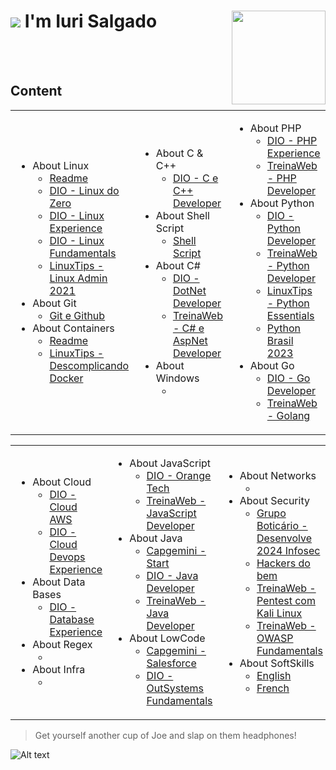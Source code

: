 

# ![](https://user-images.githubusercontent.com/18350557/176309783-0785949b-9127-417c-8b55-ab5a4333674e.gif) I'm Iuri Salgado <img align="right" src="https://raw.githubusercontent.com/MicaelliMedeiros/micaellimedeiros/master/image/computer-illustration.png" min-width="400px" max-width="300px" width="150px" align="left" >

<br>
<br>

## Content
<table>
    <tr>
        <td>
            <ul>
                <li>About Linux
                    <ul>
                        <li><a href="https://github.com/icsalgado/tracks/blob/master/Linux/readme.md">Readme</a></li>
                        <li><a href="https://github.com/icsalgado/tracks/tree/master/Linux/DIO_LinuxDoZero">DIO - Linux do Zero</a></li>
                        <li><a href="https://github.com/icsalgado/tracks/tree/master/Linux/DIO_LinuxExperience">DIO - Linux Experience</a></li>
                        <li><a href="https://github.com/icsalgado/tracks/tree/master/Linux/DIO_LinuxFundamentals">DIO - Linux Fundamentals</a></li>
                        <li><a href="https://github.com/icsalgado/tracks/tree/master/Linux/LINUXTIPS_LinuxAdmin">LinuxTips - Linux Admin 2021</a></li>
                    </ul>
                </li>
                <li>About Git
                    <ul>
                        <li><a href="https://github.com/icsalgado/tracks/blob/master/Git/gitBizu.txt">Git e Github</a></li>
                    </ul>
                </li>
                <li>About Containers
                    <ul>
                        <li><a href="https://github.com/icsalgado/tracks/blob/master/Containers/readme.md">Readme</a></li>
                        <li><a href="https://github.com/icsalgado/tracks/tree/master/Containers/LINUXTIPS_DescomplicandoDocker">LinuxTips - Descomplicando Docker</a></li>
                    </ul>
                </li>
            </ul>
        </td>
        <td>
            <ul>
                <li>About C & C++
                    <ul>
                        <li><a href="https://github.com/icsalgado/tracks/tree/master/C/DIO_FormacaoCeCppDeveloper/">DIO - C e C++ Developer</a></li>
                    </ul>
                </li>
                <li>About Shell Script
                    <ul>
                        <li><a href="">Shell Script</a></li>
                    </ul>
                </li>
                <li>About C#
                    <ul>
                        <li><a href="https://github.com/icsalgado/tracks/tree/master/C/C%23/DIO_Formacao.NetDeveloper">DIO - DotNet Developer</a></li>
                        <li><a href="https://github.com/icsalgado/tracks/tree/master/C/C%23/TREINAWEB_DevC%23AspNet">TreinaWeb - C# e AspNet Developer</a></li>
                    </ul>
                </li>
                <li>About Windows
                    <ul>
                        <li><a href=""></a></li>
                    </ul>
                </li>
            </ul>
        </td>
        <td>
            <ul>
                <li>About PHP
                    <ul>
                        <li><a href="https://github.com/icsalgado/tracks/tree/master/PHP/DIO_FormacaoPhpExperience">DIO - PHP Experience</a></li>
                        <li><a href="https://github.com/icsalgado/tracks/tree/master/PHP/TREINAWEB_DevPHP">TreinaWeb - PHP Developer</a></li>
                    </ul>
                </li>
                <li>About Python
                    <ul>
                        <li><a href="https://github.com/icsalgado/tracks/tree/master/Python/DIO_FormacaoPythonDeveloper">DIO - Python Developer</a></li>
                        <li><a href="https://github.com/icsalgado/tracks/tree/master/Python/TREINAWEB_DevPython">TreinaWeb - Python Developer</a></li>
                        <li><a href="https://github.com/icsalgado/tracks/tree/master/Python/LINUXTIPS_PythonEssentials">LinuxTips - Python Essentials</a></li>
                        <li><a href="https://github.com/icsalgado/tracks/tree/master/Python/PythonBrasil2023">Python Brasil 2023</a></li>
                    </ul>
                </li>
                <li>About Go
                    <ul>
                        <li><a href="https://github.com/icsalgado/tracks/tree/master/Go/DIO_FormacaoGoDeveloper">DIO - Go Developer</a></li>
                        <li><a href="https://github.com/icsalgado/tracks/tree/master/Go/TW_Golang">TreinaWeb - Golang</a></li>
                    </ul>
                </li>
            </ul>
        </td>
    </tr>
</table>

<table>
    <tr>
        <td>
            <ul>
                <li>About Cloud
                    <ul>
                        <li><a href="https://github.com/icsalgado/tracks/tree/master/Cloud/DIO_CloudAWS">DIO - Cloud AWS</a></li>
                        <li><a href="https://github.com/icsalgado/tracks/tree/master/Cloud/DIO_CloudDevOpsExperience">DIO - Cloud Devops Experience</a></li>
                    </ul>
                </li>
                <li>About Data Bases
                    <ul>
                        <li><a href="https://github.com/icsalgado/tracks/tree/master/DataBases/DIO_DatabaseExperience">DIO - Database Experience</a></li>
                    </ul>
                </li>
                <li>About Regex
                    <ul>
                        <li><a href=""></a></li>
                    </ul>
                </li>
                <li>About Infra
                    <ul>
                        <li><a href=""></a></li>
                    </ul>
                </li>
            </ul>
        </td>
        <td>
            <ul>
                <li>About JavaScript
                    <ul>
                        <li><a href="https://github.com/icsalgado/tracks/tree/master/JavaScript/DIO_OrangeTech">DIO - Orange Tech</a></li>
                        <li><a href="https://github.com/icsalgado/tracks/tree/master/JavaScript/TREINAWEB_DevJavascript">TreinaWeb - JavaScript Developer</a></li>
                    </ul>
                </li>
                <li>About Java
                    <ul>
                        <li><a href="https://github.com/icsalgado/tracks/tree/master/Java/CAPGEMINI_Start">Capgemini - Start</a></li>
                        <li><a href="https://github.com/icsalgado/tracks/tree/master/Java/DIO_FormacaoJavaDeveloper">DIO - Java Developer</a></li>
                        <li><a href="https://github.com/icsalgado/tracks/tree/master/Java/TREINAWEB_DevJava">TreinaWeb - Java Developer</a></li>
                    </ul>
                </li>
                <li>About LowCode
                    <ul>
                        <li><a href="https://github.com/icsalgado/tracks/tree/master/LowCode/CAPGEMINI_Salesforce">Capgemini - Salesforce</a></li>
                        <li><a href="https://github.com/icsalgado/tracks/tree/master/LowCode/DIO_FormacaoOutSystemsFundamentals">DIO - OutSystems Fundamentals</a></li>
                    </ul>
                </li>
            </ul>
        </td>
        <td>
            <ul>
                <li>About Networks
                    <ul>
                        <li><a href=""></a></li>
                    </ul>
                </li>
                <li>About Security
                    <ul>
                        <li><a href="https://github.com/icsalgado/tracks/tree/master/Security/GB-Desenvolve2021InfoSec">Grupo Boticário - Desenvolve 2024 Infosec</a></li>
                        <li><a href="https://github.com/icsalgado/tracks/tree/master/Security/HackersDoBem">Hackers do bem</a></li>
                        <li><a href="https://github.com/icsalgado/tracks/tree/master/Security/TW-PentestKali">TreinaWeb - Pentest com Kali Linux</a></li>
                        <li><a href="https://github.com/icsalgado/tracks/tree/master/Security/TW-SecOWASPfundamentals">TreinaWeb - OWASP Fundamentals</a></li>
                    </ul>
                </li>
                <li>About SoftSkills
                    <ul>
                        <li><a href="https://github.com/icsalgado/tracks/tree/master/SoftSkills/english">English</a></li>
                        <li><a href="https://github.com/icsalgado/tracks/tree/master/SoftSkills/francais">French</a></li>
                    </ul>
                </li>
            </ul>
        </td>
    </tr>
</table>

> Get yourself another cup of Joe and slap on them headphones!

![Alt text](https://spotify-recently-played-readme.vercel.app/api?user=12173607445&count=3&width=1000)


